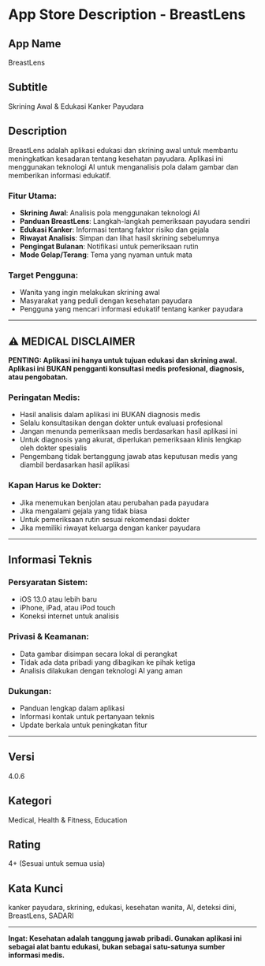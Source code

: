 # App Store Description - BreastLens

## App Name
BreastLens

## Subtitle
Skrining Awal & Edukasi Kanker Payudara

## Description

BreastLens adalah aplikasi edukasi dan skrining awal untuk membantu meningkatkan kesadaran tentang kesehatan payudara. Aplikasi ini menggunakan teknologi AI untuk menganalisis pola dalam gambar dan memberikan informasi edukatif.

### Fitur Utama:
- **Skrining Awal**: Analisis pola menggunakan teknologi AI
- **Panduan BreastLens**: Langkah-langkah pemeriksaan payudara sendiri
- **Edukasi Kanker**: Informasi tentang faktor risiko dan gejala
- **Riwayat Analisis**: Simpan dan lihat hasil skrining sebelumnya
- **Pengingat Bulanan**: Notifikasi untuk pemeriksaan rutin
- **Mode Gelap/Terang**: Tema yang nyaman untuk mata

### Target Pengguna:
- Wanita yang ingin melakukan skrining awal
- Masyarakat yang peduli dengan kesehatan payudara
- Pengguna yang mencari informasi edukatif tentang kanker payudara

---

## ⚠️ MEDICAL DISCLAIMER

**PENTING: Aplikasi ini hanya untuk tujuan edukasi dan skrining awal. Aplikasi ini BUKAN pengganti konsultasi medis profesional, diagnosis, atau pengobatan.**

### Peringatan Medis:
- Hasil analisis dalam aplikasi ini BUKAN diagnosis medis
- Selalu konsultasikan dengan dokter untuk evaluasi profesional
- Jangan menunda pemeriksaan medis berdasarkan hasil aplikasi ini
- Untuk diagnosis yang akurat, diperlukan pemeriksaan klinis lengkap oleh dokter spesialis
- Pengembang tidak bertanggung jawab atas keputusan medis yang diambil berdasarkan hasil aplikasi

### Kapan Harus ke Dokter:
- Jika menemukan benjolan atau perubahan pada payudara
- Jika mengalami gejala yang tidak biasa
- Untuk pemeriksaan rutin sesuai rekomendasi dokter
- Jika memiliki riwayat keluarga dengan kanker payudara

---

## Informasi Teknis

### Persyaratan Sistem:
- iOS 13.0 atau lebih baru
- iPhone, iPad, atau iPod touch
- Koneksi internet untuk analisis

### Privasi & Keamanan:
- Data gambar disimpan secara lokal di perangkat
- Tidak ada data pribadi yang dibagikan ke pihak ketiga
- Analisis dilakukan dengan teknologi AI yang aman

### Dukungan:
- Panduan lengkap dalam aplikasi
- Informasi kontak untuk pertanyaan teknis
- Update berkala untuk peningkatan fitur

---

## Versi
4.0.6

## Kategori
Medical, Health & Fitness, Education

## Rating
4+ (Sesuai untuk semua usia)

## Kata Kunci
kanker payudara, skrining, edukasi, kesehatan wanita, AI, deteksi dini, BreastLens, SADARI

---

**Ingat: Kesehatan adalah tanggung jawab pribadi. Gunakan aplikasi ini sebagai alat bantu edukasi, bukan sebagai satu-satunya sumber informasi medis.**


